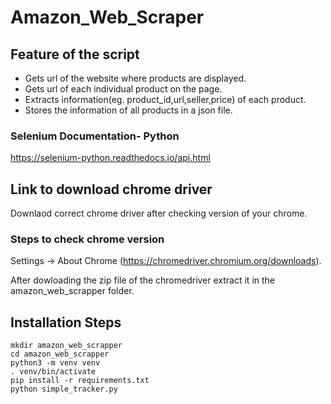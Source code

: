 # Amazon_Web_Scraper

## Feature of the script

- Gets url of the website where products are displayed.
- Gets url of each individual product on the page.
- Extracts information(eg. product_id,url,seller,price) of each product.
- Stores the information of all products in a json file.

### Selenium Documentation- Python
https://selenium-python.readthedocs.io/api.html

## Link to download chrome driver
Downlaod correct chrome driver after checking version of your chrome. 
### Steps to check chrome version
Settings -> About Chrome
(https://chromedriver.chromium.org/downloads).

After dowloading the zip file of the chromedriver extract it in the amazon_web_scrapper folder.

## Installation Steps
```
mkdir amazon_web_scrapper
cd amazon_web_scrapper
python3 -m venv venv
. venv/bin/activate
pip install -r requirements.txt
python simple_tracker.py
```
